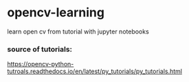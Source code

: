 # opencv-learning
learn open cv from tutorial with jupyter notebooks
### source of tutorials: 
https://opencv-python-tutroals.readthedocs.io/en/latest/py_tutorials/py_tutorials.html

